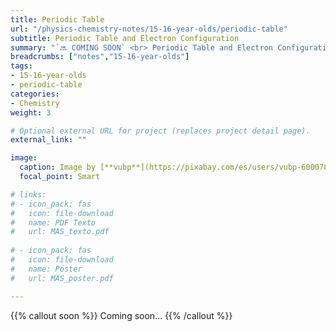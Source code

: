 ```yaml
---
title: Periodic Table
url: "/physics-chemistry-notes/15-16-year-olds/periodic-table"
subtitle: Periodic Table and Electron Configuration
summary: "`🔜 COMING SOON` <br> Periodic Table and Electron Configuration."
breadcrumbs: ["notes","15-16-year-olds"]
tags:
- 15-16-year-olds
- periodic-table
categories:
- Chemistry
weight: 3

# Optional external URL for project (replaces project detail page).
external_link: ""

image:
  caption: Image by [**vubp**](https://pixabay.com/es/users/vubp-6000785/) on [Pixabay](https://pixabay.com/es/)
  focal_point: Smart

# links:
# - icon_pack: fas
#   icon: file-download
#   name: PDF Texto
#   url: MAS_texto.pdf
  
# - icon_pack: fas
#   icon: file-download
#   name: Póster
#   url: MAS_poster.pdf

---
```


{{% callout soon %}}
Coming soon...
{{% /callout %}}

